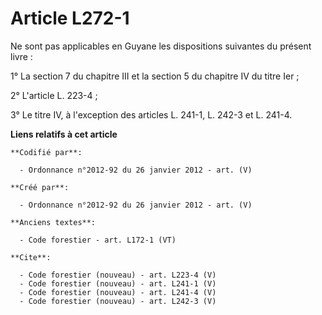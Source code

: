 # Article L272-1

Ne sont pas applicables en Guyane les dispositions suivantes du présent livre : 

1° La section 7 du chapitre III et la section 5 du chapitre IV du titre Ier ; 

2° L'article L. 223-4 ; 

3° Le titre IV, à l'exception des articles L. 241-1, L. 242-3 et L. 241-4.

**Liens relatifs à cet article**

	**Codifié par**:

	  - Ordonnance n°2012-92 du 26 janvier 2012 - art. (V)

	**Créé par**:

	  - Ordonnance n°2012-92 du 26 janvier 2012 - art. (V)

	**Anciens textes**:

	  - Code forestier - art. L172-1 (VT)

	**Cite**:

	  - Code forestier (nouveau) - art. L223-4 (V)
	  - Code forestier (nouveau) - art. L241-1 (V)
	  - Code forestier (nouveau) - art. L241-4 (V)
	  - Code forestier (nouveau) - art. L242-3 (V)
